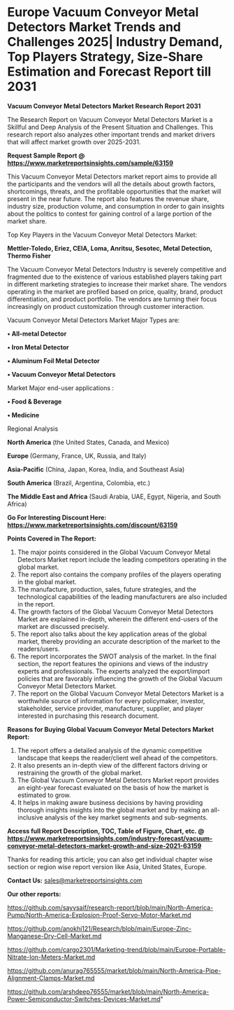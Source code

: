  # Europe Vacuum Conveyor Metal Detectors Market Trends and Challenges 2025| Industry Demand, Top Players Strategy, Size-Share Estimation and Forecast Report till 2031

<strong>Vacuum Conveyor Metal Detectors Market Research Report 2031</strong>

The Research Report on Vacuum Conveyor Metal Detectors Market is a Skillful and Deep Analysis of the Present Situation and Challenges. This research report also analyzes other important trends and market drivers that will affect market growth over 2025-2031.

<strong>Request Sample Report @ <a href=https://www.marketreportsinsights.com/sample/63159>https://www.marketreportsinsights.com/sample/63159</a></strong>

This Vacuum Conveyor Metal Detectors market report aims to provide all the participants and the vendors will all the details about growth factors, shortcomings, threats, and the profitable opportunities that the market will present in the near future. The report also features the revenue share, industry size, production volume, and consumption in order to gain insights about the politics to contest for gaining control of a large portion of the market share.

Top Key Players in the Vacuum Conveyor Metal Detectors Market:

<strong>Mettler-Toledo, Eriez, CEIA, Loma, Anritsu, Sesotec, Metal Detection, Thermo Fisher</strong>

The Vacuum Conveyor Metal Detectors Industry is severely competitive and fragmented due to the existence of various established players taking part in different marketing strategies to increase their market share. The vendors operating in the market are profiled based on price, quality, brand, product differentiation, and product portfolio. The vendors are turning their focus increasingly on product customization through customer interaction.

Vacuum Conveyor Metal Detectors Market Major Types are:

<strong>• All-metal Detector

• Iron Metal Detector

• Aluminum Foil Metal Detector

• Vacuum Conveyor Metal Detectors</strong>

Market Major end-user applications :

<strong>• Food & Beverage

• Medicine</strong>

Regional Analysis

</u><strong><b>North America</b></strong> (the United States, Canada, and Mexico)

<strong><b>Europe </b></strong>(Germany, France, UK, Russia, and Italy)

<strong><b>Asia-Pacific</b></strong> (China, Japan, Korea, India, and Southeast Asia)

<strong><b>South America</b></strong> (Brazil, Argentina, Colombia, etc.)

<strong><b>The Middle East and Africa</b></strong> (Saudi Arabia, UAE, Egypt, Nigeria, and South Africa)

<strong>Go For Interesting Discount Here: <a href=https://www.marketreportsinsights.com/discount/63159>https://www.marketreportsinsights.com/discount/63159</a></strong>

<strong>Points Covered in The Report:</strong>
<ol>
  <li>The major points considered in the Global Vacuum Conveyor Metal Detectors Market report include the leading competitors operating in the global market.</li>
  <li>The report also contains the company profiles of the players operating in the global market.</li>
  <li>The manufacture, production, sales, future strategies, and the technological capabilities of the leading manufacturers are also included in the report.</li>
  <li>The growth factors of the Global Vacuum Conveyor Metal Detectors Market are explained in-depth, wherein the different end-users of the market are discussed precisely.</li>
  <li>The report also talks about the key application areas of the global market, thereby providing an accurate description of the market to the readers/users.</li>
  <li>The report incorporates the SWOT analysis of the market. In the final section, the report features the opinions and views of the industry experts and professionals. The experts analyzed the export/import policies that are favorably influencing the growth of the Global Vacuum Conveyor Metal Detectors Market.</li>
  <li>The report on the Global Vacuum Conveyor Metal Detectors Market is a worthwhile source of information for every policymaker, investor, stakeholder, service provider, manufacturer, supplier, and player interested in purchasing this research document.</li>
</ol>
<strong>Reasons for Buying Global Vacuum Conveyor Metal Detectors Market Report:</strong>

<ol>
  <li>The report offers a detailed analysis of the dynamic competitive landscape that keeps the reader/client well ahead of the competitors.</li>
  <li>It also presents an in-depth view of the different factors driving or restraining the growth of the global market.</li>
  <li>The Global Vacuum Conveyor Metal Detectors Market report provides an eight-year forecast evaluated on the basis of how the market is estimated to grow.</li>
  <li>It helps in making aware business decisions by having providing thorough insights insights into the global market and by making an all-inclusive analysis of the key market segments and sub-segments.</li>
</ol>
<strong>Access full Report Description, TOC, Table of Figure, Chart, etc. @ <a href=https://www.marketreportsinsights.com/industry-forecast/vacuum-conveyor-metal-detectors-market-growth-and-size-2021-63159>https://www.marketreportsinsights.com/industry-forecast/vacuum-conveyor-metal-detectors-market-growth-and-size-2021-63159</a></strong>


Thanks for reading this article; you can also get individual chapter wise section or region wise report version like Asia, United States, Europe.

<strong>Contact Us:</strong>
sales@marketreportsinsights.com

<strong>Our other reports:</strong>

<a href=https://github.com/sayysaif/research-report/blob/main/North-America-Pump/North-America-Explosion-Proof-Servo-Motor-Market.md>https://github.com/sayysaif/research-report/blob/main/North-America-Pump/North-America-Explosion-Proof-Servo-Motor-Market.md</a>

<a href=https://github.com/anokhi121/Research/blob/main/Europe-Zinc-Manganese-Dry-Cell-Market.md>https://github.com/anokhi121/Research/blob/main/Europe-Zinc-Manganese-Dry-Cell-Market.md</a>

<a href=https://github.com/cargo2301/Marketing-trend/blob/main/Europe-Portable-Nitrate-Ion-Meters-Market.md>https://github.com/cargo2301/Marketing-trend/blob/main/Europe-Portable-Nitrate-Ion-Meters-Market.md</a>

<a href=https://github.com/anurag765555/market/blob/main/North-America-Pipe-Alignment-Clamps-Market.md>https://github.com/anurag765555/market/blob/main/North-America-Pipe-Alignment-Clamps-Market.md</a>

<a href=https://github.com/arshdeep76555/market/blob/main/North-America-Power-Semiconductor-Switches-Devices-Market.md>https://github.com/arshdeep76555/market/blob/main/North-America-Power-Semiconductor-Switches-Devices-Market.md</a>"
